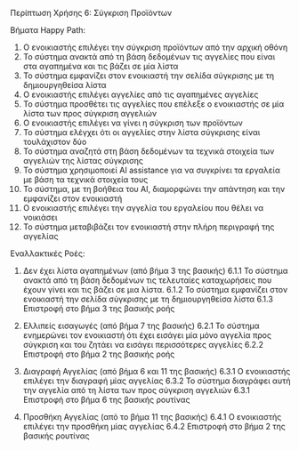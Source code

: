 Περίπτωση Χρήσης 6: Σύγκριση Προϊόντων

Βήματα Happy Path:
1.  Ο ενοικιαστής επιλέγει την σύγκριση προϊόντων από την αρχική οθόνη
2.  Το σύστημα ανακτά από τη βάση δεδομένων τις αγγελίες που είναι στα αγαπημένα και τις βάζει σε μία λίστα
3.  Το σύστημα εμφανίζει στον ενοικιαστή την σελίδα σύγκρισης με τη δημιουργηθείσα λίστα
4.  Ο ενοικιαστής επιλέγει αγγελίες από τις αγαπημένες αγγελίες 
5.  Το σύστημα προσθέτει τις αγγελίες που επέλεξε ο ενοικιαστής σε μία λίστα των προς σύγκριση αγγελιών
6.  Ο ενοικιαστής επιλέγει να γίνει η σύγκριση των προϊόντων
7.  Το σύστημα ελέγχει ότι οι αγγελίες στην λίστα σύγκρισης είναι τουλάχιστον δύο
8.  Το σύστημα αναζητά στη βάση δεδομένων τα τεχνικά στοιχεία των αγγελιών της λίστας σύγκρισης
9.  Το σύστημα χρησιμοποιεί AI assistance για να συγκρίνει τα εργαλεία με βάση τα τεχνικά στοιχεία τους
10. Το σύστημα, με τη βοήθεια του AI, διαμορφώνει την απάντηση και την εμφανίζει στον ενοικιαστή
11. Ο ενοικιαστής επιλέγει την αγγελία του εργαλείου που θέλει να νοικιάσει
12. Το σύστημα μεταβιβάζει τον ενοικιαστή στην πλήρη περιγραφή της αγγελίας

Εναλλακτικές Ροές:
1. Δεν έχει λίστα αγαπημένων (από βήμα 3 της βασικής)
6.1.1 Το σύστημα ανακτά από τη βάση δεδομένων τις τελευταίες καταχωρήσεις που έχουν γίνει και τις βάζει σε μια λίστα.
6.1.2 Το σύστημα εμφανίζει στον ενοικιαστή την σελίδα σύγκρισης με τη δημιουργηθείσα λίστα
6.1.3 Επιστροφή στο βήμα 3 της βασικής ροής 

2. Ελλιπείς εισαγωγές (από βήμα 7 της βασικής) 
6.2.1 Το σύστημα ενημερώνει τον ενοικιαστή ότι έχει εισάγει μία μόνο αγγελία προς σύγκριση και του ζητάει να εισάγει περισσότερες αγγελίες
6.2.2 Επιστροφή στο βήμα 2 της βασικής ροής

3. Διαγραφή Αγγελίας (από βήμα 6 και 11 της βασικής) 
6.3.1 Ο ενοικιαστής επιλέγει την διαγραφή μίας αγγελίας
6.3.2 Το σύστημα διαγράφει αυτή την αγγελία από τη λίστα των προς σύγκριση αγγελιών
6.3.1 Επιστροφή στο βήμα 6 της βασικής ρουτίνας

4. Προσθήκη Αγγελίας (από το βήμα 11 της βασικής)
6.4.1 Ο ενοικιαστής επιλέγει την προσθήκη μίας αγγελίας
6.4.2 Επιστροφή στο βήμα 2 της βασικής ρουτίνας
